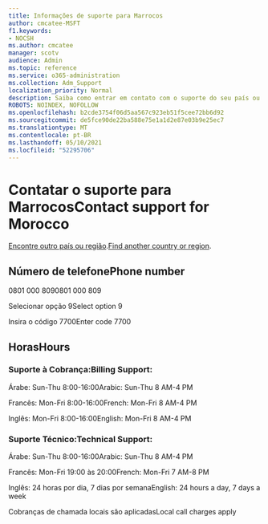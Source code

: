 ```yaml
---
title: Informações de suporte para Marrocos
author: cmcatee-MSFT
f1.keywords:
- NOCSH
ms.author: cmcatee
manager: scotv
audience: Admin
ms.topic: reference
ms.service: o365-administration
ms.collection: Adm_Support
localization_priority: Normal
description: Saiba como entrar em contato com o suporte do seu país ou região.
ROBOTS: NOINDEX, NOFOLLOW
ms.openlocfilehash: b2cde3754f06d5aa567c923eb51f5cee72bb6d92
ms.sourcegitcommit: de5fce90de22ba588e75e1a1d2e87e03b9e25ec7
ms.translationtype: MT
ms.contentlocale: pt-BR
ms.lasthandoff: 05/10/2021
ms.locfileid: "52295706"
---
```

# <a name="contact-support-for-morocco"></a><span data-ttu-id="811c1-103">Contatar o suporte para Marrocos</span><span class="sxs-lookup"><span data-stu-id="811c1-103">Contact support for Morocco</span></span>

<span data-ttu-id="811c1-104">[Encontre outro país ou região](../../business-video/get-help-support.md).</span><span class="sxs-lookup"><span data-stu-id="811c1-104">[Find another country or region](../../business-video/get-help-support.md).</span></span>

## <a name="phone-number"></a><span data-ttu-id="811c1-105">Número de telefone</span><span class="sxs-lookup"><span data-stu-id="811c1-105">Phone number</span></span>
<span data-ttu-id="811c1-106">0801 000 809</span><span class="sxs-lookup"><span data-stu-id="811c1-106">0801 000 809</span></span>

<span data-ttu-id="811c1-107">Selecionar opção 9</span><span class="sxs-lookup"><span data-stu-id="811c1-107">Select option 9</span></span>

<span data-ttu-id="811c1-108">Insira o código 7700</span><span class="sxs-lookup"><span data-stu-id="811c1-108">Enter code 7700</span></span>

## <a name="hours"></a><span data-ttu-id="811c1-109">Horas</span><span class="sxs-lookup"><span data-stu-id="811c1-109">Hours</span></span>
### <a name="billing-support"></a><span data-ttu-id="811c1-110">Suporte à Cobrança:</span><span class="sxs-lookup"><span data-stu-id="811c1-110">Billing Support:</span></span>

<span data-ttu-id="811c1-111">Árabe: Sun-Thu 8:00-16:00</span><span class="sxs-lookup"><span data-stu-id="811c1-111">Arabic: Sun-Thu 8 AM-4 PM</span></span>

<span data-ttu-id="811c1-112">Francês: Mon-Fri 8:00-16:00</span><span class="sxs-lookup"><span data-stu-id="811c1-112">French: Mon-Fri 8 AM-4 PM</span></span>

<span data-ttu-id="811c1-113">Inglês: Mon-Fri 8:00-16:00</span><span class="sxs-lookup"><span data-stu-id="811c1-113">English: Mon-Fri 8 AM-4 PM</span></span>

### <a name="technical-support"></a><span data-ttu-id="811c1-114">Suporte Técnico:</span><span class="sxs-lookup"><span data-stu-id="811c1-114">Technical Support:</span></span>

<span data-ttu-id="811c1-115">Árabe: Sun-Thu 8:00-16:00</span><span class="sxs-lookup"><span data-stu-id="811c1-115">Arabic: Sun-Thu 8 AM-4 PM</span></span>

<span data-ttu-id="811c1-116">Francês: Mon-Fri 19:00 às 20:00</span><span class="sxs-lookup"><span data-stu-id="811c1-116">French: Mon-Fri 7 AM-8 PM</span></span>

<span data-ttu-id="811c1-117">Inglês: 24 horas por dia, 7 dias por semana</span><span class="sxs-lookup"><span data-stu-id="811c1-117">English: 24 hours a day, 7 days a week</span></span>

<span data-ttu-id="811c1-118">Cobranças de chamada locais são aplicadas</span><span class="sxs-lookup"><span data-stu-id="811c1-118">Local call charges apply</span></span>

